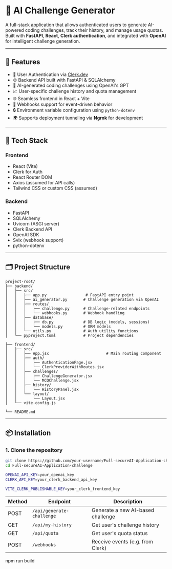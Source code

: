 # 🧠 AI Challenge Generator

A full-stack application that allows authenticated users to generate AI-powered coding challenges, track their history, and manage usage quotas. Built with **FastAPI**, **React**, **Clerk authentication**, and integrated with **OpenAI** for intelligent challenge generation.

---

## 🚀 Features

- 🔐 User Authentication via [Clerk.dev](https://clerk.dev)
- ⚙️ Backend API built with FastAPI & SQLAlchemy
- 🤖 AI-generated coding challenges using OpenAI's GPT
- 📈 User-specific challenge history and quota management
- 🌐 Seamless frontend in React + Vite
- 🔄 Webhooks support for event-driven behavior
- 🔒 Environment variable configuration using `python-dotenv`
- 🌍 Supports deployment tunneling via **Ngrok** for development

---

## 🧰 Tech Stack

### Frontend

- React (Vite)
- Clerk for Auth
- React Router DOM
- Axios (assumed for API calls)
- Tailwind CSS or custom CSS (assumed)

### Backend

- FastAPI
- SQLAlchemy
- Uvicorn (ASGI server)
- Clerk Backend API
- OpenAI SDK
- Svix (webhook support)
- python-dotenv

---

## 🗂 Project Structure

```
project-root/
├── backend/
│   ├── src/
│   │   ├── app.py                 # FastAPI entry point
│   │   ├── ai_generator.py       # Challenge generation via OpenAI
│   │   ├── routes/
│   │   │   ├── challenge.py      # Challenge-related endpoints
│   │   │   └── webhooks.py       # Webhook handling
│   │   ├── database/
│   │   │   ├── db.py             # DB logic (models, sessions)
│   │   │   └── models.py         # ORM models
│   │   └── utils.py              # Auth utility functions
│   └── pyproject.toml            # Project dependencies

├── frontend/
│   ├── src/
│   │   ├── App.jsx                         # Main routing component
│   │   ├── auth/
│   │   │   ├── AuthenticationPage.jsx
│   │   │   └── ClerkProviderWithRoutes.jsx
│   │   ├── challenges/
│   │   │   ├── ChallengeGenerator.jsx
│   │   │   └── MCQChallenge.jsx
│   │   ├── history/
│   │   │   └── HistoryPanel.jsx
│   │   └── layout/
│   │       └── Layout.jsx
│   └── vite.config.js

└── README.md
```

---

## 📦 Installation

### 1. Clone the repository

```bash
git clone https://github.com/your-username/Full-secureAI-Application-challenge.git
cd Full-secureAI-Application-challenge

OPENAI_API_KEY=your_openai_key
CLERK_API_KEY=your_clerk_backend_api_key

VITE_CLERK_PUBLISHABLE_KEY=your_clerk_frontend_key
```

| Method | Endpoint                  | Description                       |
| ------ | ------------------------- | --------------------------------- |
| POST   | `/api/generate-challenge` | Generate a new AI-based challenge |
| GET    | `/api/my-history`         | Get user's challenge history      |
| GET    | `/api/quota`              | Get user's quota status           |
| POST   | `/webhooks`               | Receive events (e.g. from Clerk)  |

npm run build
